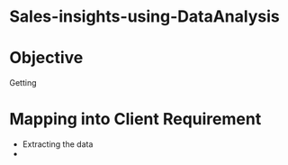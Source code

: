 # Sales-insights-using-DataAnalysis 

# Objective
Getting
 
 # Mapping into Client Requirement
 - Extracting the data 
 - 
 
